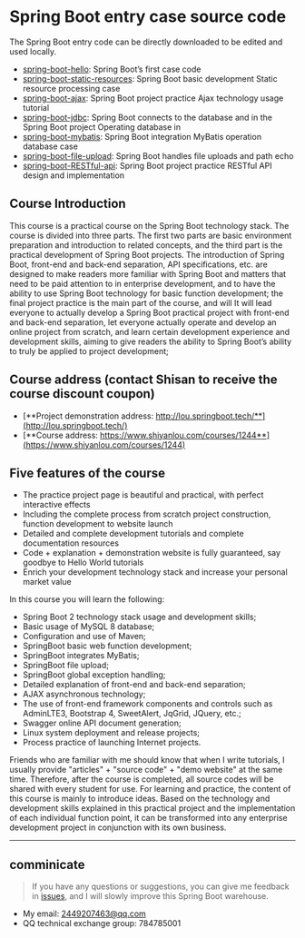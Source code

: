 # Spring Boot entry case source code

The Spring Boot entry code can be directly downloaded to be edited and used locally.

- [spring-boot-hello](https://github.com/ZHENFENG13/spring-boot-projects/tree/master/SpringBootEntryCase/spring-boot-helloworld): Spring Boot’s first case code
- [spring-boot-static-resources](https://github.com/ZHENFENG13/spring-boot-projects/tree/master/SpringBootEntryCase/spring-boot-static-resources): Spring Boot basic development Static resource processing case
- [spring-boot-ajax](https://github.com/ZHENFENG13/spring-boot-projects/tree/master/SpringBootEntryCase/spring-boot-ajax): Spring Boot project practice Ajax technology usage tutorial
- [spring-boot-jdbc](https://github.com/ZHENFENG13/spring-boot-projects/tree/master/SpringBootEntryCase/spring-boot-jdbc): Spring Boot connects to the database and in the Spring Boot project Operating database in
- [spring-boot-mybatis](https://github.com/ZHENFENG13/spring-boot-projects/tree/master/SpringBootEntryCase/spring-boot-mybatis): Spring Boot integration MyBatis operation database case
- [spring-boot-file-upload](https://github.com/ZHENFENG13/spring-boot-projects/tree/master/SpringBootEntryCase/spring-boot-file-upload): Spring Boot handles file uploads and path echo
- [spring-boot-RESTful-api](https://github.com/ZHENFENG13/spring-boot-projects/tree/master/SpringBootEntryCase/spring-boot-RESTful-api): Spring Boot project practice RESTful API design and implementation


## Course Introduction

This course is a practical course on the Spring Boot technology stack. The course is divided into three parts. The first two parts are basic environment preparation and introduction to related concepts, and the third part is the practical development of Spring Boot projects. The introduction of Spring Boot, front-end and back-end separation, API specifications, etc. are designed to make readers more familiar with Spring Boot and matters that need to be paid attention to in enterprise development, and to have the ability to use Spring Boot technology for basic function development; the final project practice is the main part of the course, and will It will lead everyone to actually develop a Spring Boot practical project with front-end and back-end separation, let everyone actually operate and develop an online project from scratch, and learn certain development experience and development skills, aiming to give readers the ability to Spring Boot’s ability to truly be applied to project development;

## Course address (contact Shisan to receive the course discount coupon)

- [**Project demonstration address: http://lou.springboot.tech/**](http://lou.springboot.tech/)
- [**Course address: https://www.shiyanlou.com/courses/1244**](https://www.shiyanlou.com/courses/1244)

## Five features of the course

- The practice project page is beautiful and practical, with perfect interactive effects
- Including the complete process from scratch project construction, function development to website launch
- Detailed and complete development tutorials and complete documentation resources
- Code + explanation + demonstration website is fully guaranteed, say goodbye to Hello World tutorials
- Enrich your development technology stack and increase your personal market value

In this course you will learn the following:

- Spring Boot 2 technology stack usage and development skills;
- Basic usage of MySQL 8 database;
- Configuration and use of Maven;
- SpringBoot basic web function development;
- SpringBoot integrates MyBatis;
- SpringBoot file upload;
- SpringBoot global exception handling;
- Detailed explanation of front-end and back-end separation;
- AJAX asynchronous technology;
- The use of front-end framework components and controls such as AdminLTE3, Bootstrap 4, SweetAlert, JqGrid, JQuery, etc.;
- Swagger online API document generation;
- Linux system deployment and release projects;
- Process practice of launching Internet projects.

Friends who are familiar with me should know that when I write tutorials, I usually provide "articles" + "source code" + "demo website" at the same time. Therefore, after the course is completed, all source codes will be shared with every student for use. For learning and practice, the content of this course is mainly to introduce ideas. Based on the technology and development skills explained in this practical project and the implementation of each individual function point, it can be transformed into any enterprise development project in conjunction with its own business.

---

## comminicate

> If you have any questions or suggestions, you can give me feedback in [issues](https://github.com/ZHENFENG13/springboot-projects/issues), and I will slowly improve this Spring Boot warehouse.

- My email: 2449207463@qq.com
- QQ technical exchange group: 784785001
